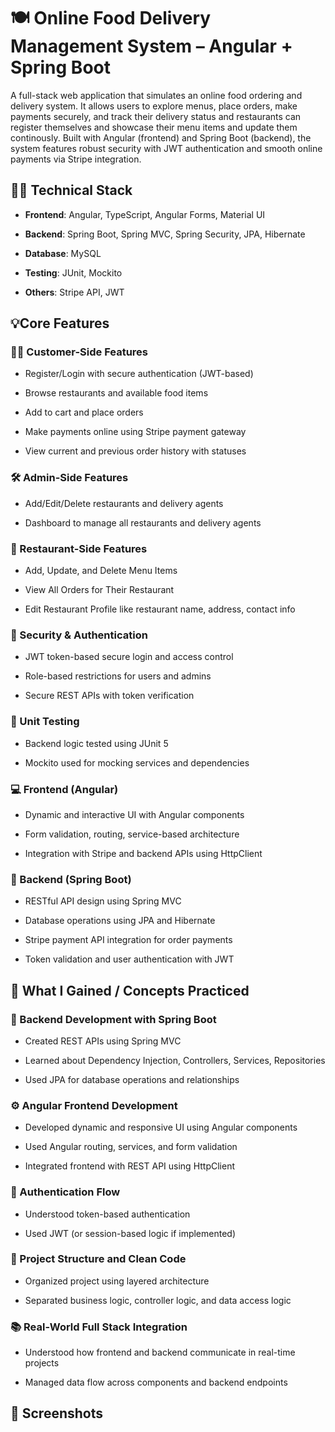 # 🍽️ Online Food Delivery Management System  – Angular + Spring Boot

A full-stack web application that simulates an online food ordering and delivery system. It  allows users to explore menus, place  orders, make payments securely, 
and track their delivery status and restaurants can register themselves and showcase their menu items and update them continously. Built with Angular (frontend) and Spring Boot (backend), the system features robust security with JWT authentication and smooth online payments via Stripe integration.

## 🧑‍💻 Technical Stack

- **Frontend**: Angular, TypeScript, Angular Forms, Material UI

- **Backend**: Spring Boot, Spring MVC, Spring Security, JPA, Hibernate

- **Database**: MySQL

- **Testing**: JUnit, Mockito

- **Others**: Stripe API, JWT


## 💡Core Features

### 👨‍🍳 Customer-Side Features

- Register/Login with secure authentication (JWT-based)

- Browse restaurants and available food items

- Add to cart and place orders
  
- Make payments online using Stripe payment gateway

- View current and previous order history with statuses

### 🛠️ Admin-Side Features

- Add/Edit/Delete restaurants and delivery agents

- Dashboard to manage all restaurants and delivery agents
  
### 🏪 Restaurant-Side Features

- Add, Update, and Delete Menu Items
  
- View All Orders for Their Restaurant
  
-  Edit Restaurant Profile  like restaurant name, address, contact info

### 🔐 Security & Authentication

- JWT token-based secure login and access control

- Role-based restrictions for users and admins

- Secure REST APIs with token verification

### 🧪 Unit Testing

- Backend logic tested using JUnit 5

- Mockito used for mocking services and dependencies

### 💻 Frontend (Angular)

- Dynamic and interactive UI with Angular components

- Form validation, routing, service-based architecture

- Integration with Stripe and backend APIs using HttpClient

### 🔧 Backend (Spring Boot)

- RESTful API design using Spring MVC

- Database operations using JPA and Hibernate

- Stripe payment API integration for order payments

- Token validation and user authentication with JWT


## 🎯 What I Gained  / Concepts Practiced


### 🔧 Backend Development with Spring Boot

- Created REST APIs using Spring MVC

- Learned about Dependency Injection, Controllers, Services, Repositories

- Used JPA for database operations and relationships

### ⚙️ Angular Frontend Development

- Developed dynamic and responsive UI using Angular components

- Used Angular routing, services, and form validation

- Integrated frontend with REST API using HttpClient

### 🔐 Authentication Flow

- Understood token-based authentication

- Used JWT (or session-based logic if implemented)

### 🧹 Project Structure and Clean Code

- Organized project using layered architecture

- Separated business logic, controller logic, and data access logic

### 📚 Real-World Full Stack Integration

- Understood how frontend and backend communicate in real-time projects

- Managed data flow across components and backend endpoints

## 📸 Screenshots

